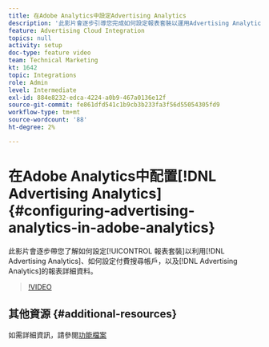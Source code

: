 ```yaml
---
title: 在Adobe Analytics中設定Advertising Analytics
description: '此影片會逐步引導您完成如何設定報表套裝以運用Advertising Analytics、如何設定付費搜尋帳戶以及Advertising Analytics的報表詳細資料的高階審核。 '
feature: Advertising Cloud Integration
topics: null
activity: setup
doc-type: feature video
team: Technical Marketing
kt: 1642
topic: Integrations
role: Admin
level: Intermediate
exl-id: 884e8232-edca-4224-a0b9-467a0136e12f
source-git-commit: fe861dfd541c1b9cb3b233fa3f56d55054305fd9
workflow-type: tm+mt
source-wordcount: '88'
ht-degree: 2%

---
```


# 在Adobe Analytics中配置[!DNL Advertising Analytics] {#configuring-advertising-analytics-in-adobe-analytics}

此影片會逐步帶您了解如何設定[!UICONTROL 報表套裝]以利用[!DNL Advertising Analytics]、如何設定付費搜尋帳戶，以及[!DNL Advertising Analytics]的報表詳細資料。

>[!VIDEO](https://video.tv.adobe.com/v/23119/?quality=12)

## 其他資源 {#additional-resources}

如需詳細資訊，請參閱[功能檔案](https://experienceleague.adobe.com/docs/analytics/integration/advertising-analytics/overview.html)
